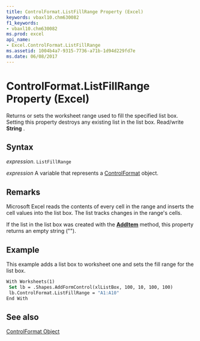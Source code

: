 ```yaml
---
title: ControlFormat.ListFillRange Property (Excel)
keywords: vbaxl10.chm630082
f1_keywords:
- vbaxl10.chm630082
ms.prod: excel
api_name:
- Excel.ControlFormat.ListFillRange
ms.assetid: 1004b4a7-9315-7736-a71b-1d94d229fd7e
ms.date: 06/08/2017
---
```



# ControlFormat.ListFillRange Property (Excel)

Returns or sets the worksheet range used to fill the specified list box. Setting this property destroys any existing list in the list box. Read/write  **String** .


## Syntax

 _expression_. `ListFillRange`

 _expression_ A variable that represents a [ControlFormat](./Excel.ControlFormat.md) object.


## Remarks

Microsoft Excel reads the contents of every cell in the range and inserts the cell values into the list box. The list tracks changes in the range's cells.

If the list in the list box was created with the  **[AddItem](Excel.ControlFormat.AddItem.md)** method, this property returns an empty string ("").


## Example

This example adds a list box to worksheet one and sets the fill range for the list box.


```vb
With Worksheets(1) 
 Set lb = .Shapes.AddFormControl(xlListBox, 100, 10, 100, 100) 
 lb.ControlFormat.ListFillRange = "A1:A10" 
End With
```


## See also


[ControlFormat Object](Excel.ControlFormat.md)

